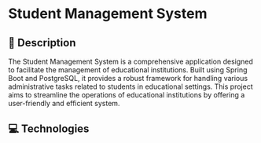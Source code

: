 # Student Management System

## 📖  Description

The Student Management System is a comprehensive application designed to facilitate the management of educational institutions. Built using Spring Boot and PostgreSQL, 
it provides a robust framework for handling various administrative tasks related to students in educational settings. This project aims to streamline the operations of 
educational institutions by offering a user-friendly and efficient system.

## 💻  Technologies
